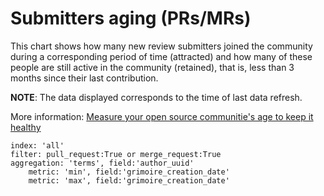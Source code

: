 # Submitters aging (PRs/MRs)

This chart shows how many new review submitters joined the community during a corresponding period of time (attracted) and how many of these people are still active in the community (retained), that is, less than 3 months since their last contribution.

**NOTE**: The data displayed corresponds to the time of last data refresh.

More information: [Measure your open source communitie's age to keep it healthy](https://www.oreilly.com/content/measure-your-open-source-communitys-age-to-keep-it-healthy/)

```
index: 'all'
filter: pull_request:True or merge_request:True
aggregation: 'terms', field:'author_uuid'
    metric: 'min', field:'grimoire_creation_date'
    metric: 'max', field:'grimoire_creation_date'
```
